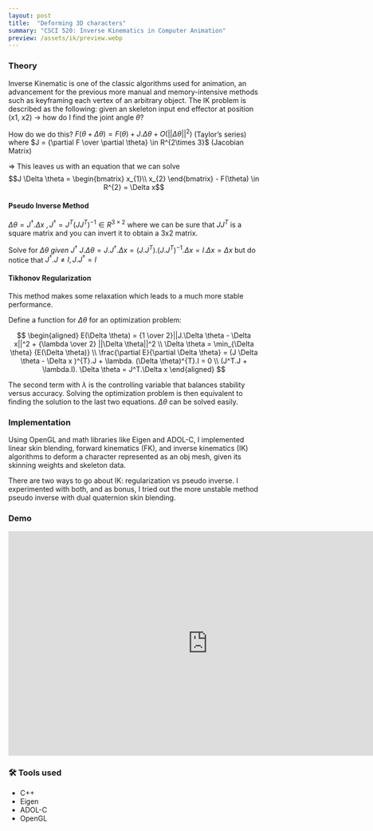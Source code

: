 ```yaml
---
layout: post
title:  "Deforming 3D characters"
summary: "CSCI 520: Inverse Kinematics in Computer Animation"
preview: /assets/ik/preview.webp
---
```


### Theory 
Inverse Kinematic is one of the classic algorithms used for animation, an advancement for the previous more manual and memory-intensive methods such as keyframing each vertex of an arbitrary object. The IK problem is described as the following: given an skeleton input end effector at position (x1, x2) → how do I find the joint angle $\theta$?

How do we do this?
$F(\theta + \Delta \theta) = F(\theta) + J. \Delta \theta + O(||\Delta \theta||^2)$ (Taylor’s series)
where $J = {\partial F \over \partial \theta} \in R^{2\times 3}$ (Jacobian Matrix)

⇒ This leaves us with an equation that we can solve
$$J \Delta \theta = \begin{bmatrix} x_{1}\\ x_{2} \end{bmatrix} - F(\theta) \in R^{2} = \Delta x$$

#### Pseudo Inverse Method
$\Delta \theta = J^\dagger . \Delta x \ , J^\dagger = J^T(JJ^T)^{-1} \in R^{3 \times 2}$ where we can be sure that $JJ^{T}$ is a square matrix and you can invert it to obtain a 3x2 matrix.

Solve for $\Delta \theta \ {given} \ J^\dagger$
$J.\Delta \theta = J.J^\dagger.\Delta x = (J.J^T).(J.J^T)^{-1}.\Delta x = I.\Delta x = \Delta x$
but do notice that $J^\dagger.J \neq I, J.J^\dagger = I$

#### Tikhonov Regularization
This method makes some relaxation which leads to a much more stable performance.

Define a function for $\Delta \theta$ for an optimization problem:

$$
\begin{aligned}
E(\Delta \theta) =  {1 \over 2}||J.\Delta \theta - \Delta x||^2 + {\lambda \over 2} ||\Delta \theta||^2 \\ 
\Delta \theta =  \min_{\Delta \theta} {E(\Delta \theta)} \\
 \frac{\partial E}{\partial \Delta \theta} = (J \Delta \theta - \Delta x )^{T}.J + \lambda. (\Delta \theta)^{T}.I = 0 \\
 (J^T.J + \lambda.I). \Delta \theta = J^T.\Delta x
\end{aligned}
$$

The second term with $\lambda$ is the controlling variable that balances stability versus accuracy. Solving the optimization problem is then equivalent to finding the solution to the last two equations. ${\Delta \theta}$ can be solved easily.

### Implementation
Using OpenGL and math libraries like Eigen and ADOL-C, I implemented linear skin blending, forward kinematics (FK), and inverse kinematics (IK) algorithms to deform a character represented as an obj mesh, given its skinning weights and skeleton data.

There are two ways to go about IK: regularization vs pseudo inverse. I experimented with both, and as bonus, I tried out the more unstable method pseudo inverse with dual quaternion skin blending.

### Demo
<iframe width="800" height="450" src="https://www.youtube.com/embed/AA19c3Jzv-Q?si=Lpo08munJUCcPLQJ" title="YouTube video player" frameborder="0" allow="accelerometer; autoplay; clipboard-write; encrypted-media; gyroscope; picture-in-picture; web-share" referrerpolicy="strict-origin-when-cross-origin" allowfullscreen></iframe>

### 🛠️ Tools used
- C++
- Eigen
- ADOL-C
- OpenGL